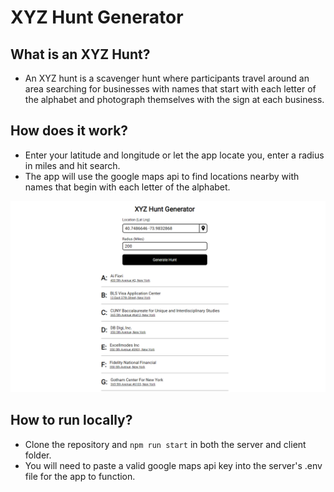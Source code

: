 # XYZ Hunt Generator

## What is an XYZ Hunt?
* An XYZ hunt is a scavenger hunt where participants travel around an area searching for businesses with names that start with each letter of the alphabet and photograph themselves with the sign at each business. 

## How does it work? 
* Enter your latitude and longitude or let the app locate you, enter a radius in miles and hit search.
* The app will use the google maps api to find locations nearby with names that begin with each letter of the alphabet.

![screen preview](./assets/scrn-prev.png)

## How to run locally?
* Clone the repository and ```npm run start``` in both the server and client folder. 
* You will need to paste a valid google maps api key into the server's .env file for the app to function.